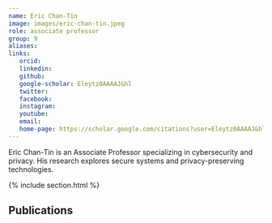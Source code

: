 ```yaml
---
name: Eric Chan-Tin
image: images/eric-chan-tin.jpeg
role: associate professor
group: 9
aliases:
links:
   orcid: 
   linkedin: 
   github: 
   google-scholar: Eleytz0AAAAJ&hl
   twitter: 
   facebook: 
   instagram: 
   youtube: 
   email: 
   home-page: https://scholar.google.com/citations?user=Eleytz0AAAAJ&hl=en
---
```


Eric Chan-Tin is an Associate Professor specializing in cybersecurity and privacy. His research explores secure systems and privacy-preserving technologies.

{% include section.html %}
## Publications